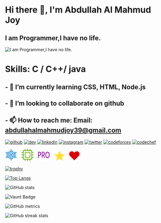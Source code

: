 # Hi there 👋, I'm Abdullah Al Mahmud Joy
## I am Programmer,I have no life.
![I am Programmer,I have no life.](https://scontent.fdac24-4.fna.fbcdn.net/v/t1.18169-9/23316664_1514819255233614_6190919752131314785_n.jpg?stp=dst-jpg_s640x640&_nc_cat=103&ccb=1-7&_nc_sid=7f8c78&_nc_ohc=BRGNUAIYgc0AX-Od_fv&_nc_ht=scontent.fdac24-4.fna&oh=00_AfC7I0stUUDls8fcEW3bWQBTDRT8SdCPSPGp5q9E_Q-ycw&oe=65A7FD2A)


# Skills: C / C++/ java 

## - 🌱 I’m currently learning CSS, HTML, Node.js 
## - 👯 I’m looking to collaborate on github 
## - 📫 How to reach me: Email: abdullahalmahmudjoy39@gmail.com    


[<img src='https://cdn.jsdelivr.net/npm/simple-icons@3.0.1/icons/github.svg' alt='github' height='40'>](https://github.com/almahmudjoy)  [<img src='https://cdn.jsdelivr.net/npm/simple-icons@3.0.1/icons/hashnode.svg' alt='dev' height='40'>](almahmudjoy)  [<img src='https://cdn.jsdelivr.net/npm/simple-icons@3.0.1/icons/linkedin.svg' alt='linkedin' height='40'>](https://www.linkedin.com/in/abdullah-al-mahmud-joy-359112202/)  [<img src='https://cdn.jsdelivr.net/npm/simple-icons@3.0.1/icons/instagram.svg' alt='instagram' height='40'>](https://www.instagram.com/aal_mahmud/)  [<img src='https://cdn.jsdelivr.net/npm/simple-icons@3.0.1/icons/twitter.svg' alt='twitter' height='40'>](https://twitter.com/Almahmud39)  [<img src='https://cdn.jsdelivr.net/npm/simple-icons@3.0.1/icons/codeforces.svg' alt='codeforces' height='40'>](https://codeforces.com/profile/Abdullah_Al_Mahmud_Joy)  [<img src='https://cdn.jsdelivr.net/npm/simple-icons@3.0.1/icons/codechef.svg' alt='codechef' height='40'>](https://www.codechef.com/users/al_mahmud39)  

<a href='https://archiveprogram.github.com/'><img src='https://raw.githubusercontent.com/acervenky/animated-github-badges/master/assets/acbadge.gif' width='40' height='40'></a> <a href='https://docs.github.com/en/developers'><img src='https://raw.githubusercontent.com/acervenky/animated-github-badges/master/assets/devbadge.gif' width='40' height='40'></a> <a href='https://github.com/pricing'><img src='https://raw.githubusercontent.com/acervenky/animated-github-badges/master/assets/pro.gif' width='40' height='40'></a> <a href='https://stars.github.com/'><img src='https://raw.githubusercontent.com/acervenky/animated-github-badges/master/assets/starbadge.gif' width='35' height='35'></a> <a href='https://docs.github.com/en/github/supporting-the-open-source-community-with-github-sponsors'><img src='https://raw.githubusercontent.com/acervenky/animated-github-badges/master/assets/sponsorbadge.gif' width='35' height='35'></a> 

[![trophy](https://github-profile-trophy.vercel.app/?username=almahmudjoy)](https://github.com/ryo-ma/github-profile-trophy)

[![Top Langs](https://github-readme-stats.vercel.app/api/top-langs/?username=almahmudjoy)](https://github.com/anuraghazra/github-readme-stats)

![GitHub stats](https://github-readme-stats.vercel.app/api?username=almahmudjoy&show_icons=true&count_private=true)  

![Vaunt Badge](https://api.vaunt.dev/v1/github/entities/almahmudjoy/contributions?format=svg&private=true)  

![GitHub metrics](https://metrics.lecoq.io/almahmudjoy)  

![GitHub streak stats](https://streak-stats.demolab.com/?user=almahmudjoy)  

